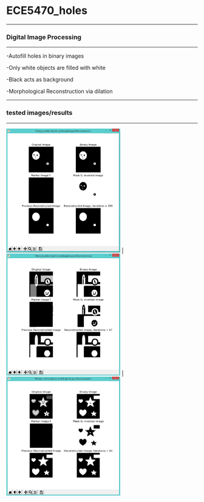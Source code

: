 # ECE5470_holes
-------------------------------------------
### Digital Image Processing
-------------------------------------------
-Autofill holes in binary images

-Only white objects are filled with white

-Black acts as background

-Morphological Reconstruction via dilation

-------------------------------------------
### tested images/results
-------------------------------------------
<img src="https://github.com/iruminii/ECE5470_holes/blob/master/results/binaryimg.PNG" width ="300"> |
<img src="https://github.com/iruminii/ECE5470_holes/blob/master/results/grayscale.PNG" width ="300"> |
<img src="https://github.com/iruminii/ECE5470_holes/blob/master/results/color_readasgrayscale.PNG" width ="300">
